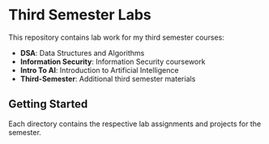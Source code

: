 # Third Semester Labs

This repository contains lab work for my third semester courses:

- **DSA**: Data Structures and Algorithms
- **Information Security**: Information Security coursework
- **Intro To AI**: Introduction to Artificial Intelligence
- **Third-Semester**: Additional third semester materials

## Getting Started

Each directory contains the respective lab assignments and projects for the semester.
